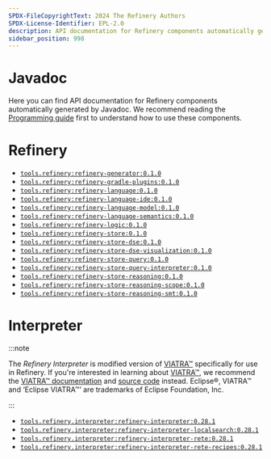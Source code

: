 ```yaml
---
SPDX-FileCopyrightText: 2024 The Refinery Authors
SPDX-License-Identifier: EPL-2.0
description: API documentation for Refinery components automatically generated by Javadoc
sidebar_position: 998
---
```


# Javadoc

Here you can find API documentation for Refinery components automatically generated by Javadoc. We recommend reading the [Programming guide](/develop/java/) first to understand how to use these components.

# Refinery

* [`tools.refinery:refinery-generator:0.1.0`](pathname://refinery-generator/)
* [`tools.refinery:refinery-gradle-plugins:0.1.0`](pathname://refinery-gradle-plugins/)
* [`tools.refinery:refinery-language:0.1.0`](pathname://refinery-language/)
* [`tools.refinery:refinery-language-ide:0.1.0`](pathname://refinery-language-ide/)
* [`tools.refinery:refinery-language-model:0.1.0`](pathname://refinery-language-model/)
* [`tools.refinery:refinery-language-semantics:0.1.0`](pathname://refinery-language-semantics/)
* [`tools.refinery:refinery-logic:0.1.0`](pathname://refinery-logic/)
* [`tools.refinery:refinery-store:0.1.0`](pathname://refinery-store/)
* [`tools.refinery:refinery-store-dse:0.1.0`](pathname://refinery-store-dse/)
* [`tools.refinery:refinery-store-dse-visualization:0.1.0`](pathname://refinery-store-dse-visualization/)
* [`tools.refinery:refinery-store-query:0.1.0`](pathname://refinery-store-query/)
* [`tools.refinery:refinery-store-query-interpreter:0.1.0`](pathname://refinery-store-query-interpreter/)
* [`tools.refinery:refinery-store-reasoning:0.1.0`](pathname://refinery-store-reasoning/)
* [`tools.refinery:refinery-store-reasoning-scope:0.1.0`](pathname://refinery-store-reasoning-scope/)
* [`tools.refinery:refinery-store-reasoning-smt:0.1.0`](pathname://refinery-store-reasoning-smt/)

# Interpreter

:::note

The _Refinery Interpreter_ is modified version of [VIATRA&trade;](https://eclipse.dev/viatra/) specifically for use in Refinery. If you're interested in learning about [VIATRA&trade;](https://eclipse.dev/viatra/), we recommend the [VIATRA&trade; documentation](https://eclipse.dev/viatra/documentation/index.html) and [source code](https://github.com/eclipse-viatra/org.eclipse.viatra) instead. Eclipse&reg;, VIATRA&trade; and &lsquo;Eclipse VIATRA&trade;&rsquo; are trademarks of Eclipse Foundation, Inc.

:::

* [`tools.refinery.interpreter:refinery-interpreter:0.28.1`](pathname://refinery-interpreter/)
* [`tools.refinery.interpreter:refinery-interpreter-localsearch:0.28.1`](pathname://refinery-interpreter-localsearch/)
* [`tools.refinery.interpreter:refinery-interpreter-rete:0.28.1`](pathname://refinery-interpreter-rete/)
* [`tools.refinery.interpreter:refinery-interpreter-rete-recipes:0.28.1`](pathname://refinery-interpreter-rete-recipes/)
